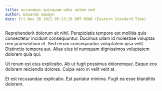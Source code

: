 ```yaml
---
title: accusamus quisquam odio autem sed
author: Eduardo Sawayn
date: Fri Nov 26 2021 05:13:29 GMT-0500 (Eastern Standard Time)
---
```

Reprehenderit dolorum sit nihil. Perspiciatis tempore est mollitia quis consectetur incidunt consequuntur. Ducimus ullam id molestiae voluptas rem praesentium et. Sed rerum consequuntur voluptatem ipsa velit. Distinctio tempora aut. Alias eius id numquam dignissimos voluptatem dolorem quia qui.

 Ut rerum est eius explicabo. Ab ut fugit possimus doloremque. Eaque eos dolorem reiciendis dolores. Culpa vero in velit velit at.

 Et est recusandae explicabo. Est pariatur minima. Fugit ea esse blanditiis dolorem.
